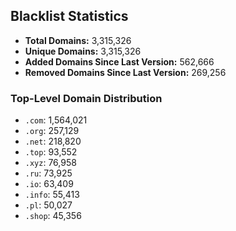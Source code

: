 ## Blacklist Statistics

- **Total Domains:** 3,315,326
- **Unique Domains:** 3,315,326
- **Added Domains Since Last Version:** 562,666
- **Removed Domains Since Last Version:** 269,256

### Top-Level Domain Distribution

-  `.com`: 1,564,021
-  `.org`: 257,129
-  `.net`: 218,820
-  `.top`: 93,552
-  `.xyz`: 76,958
-  `.ru`: 73,925
-  `.io`: 63,409
-  `.info`: 55,413
-  `.pl`: 50,027
-  `.shop`: 45,356
